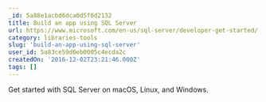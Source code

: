 ```yaml
---
_id: 5a88e1acbd6dca0d5f0d2132
title: Build an app using SQL Server
url: https://www.microsoft.com/en-us/sql-server/developer-get-started/
category: libraries-tools
slug: 'build-an-app-using-sql-server'
user_id: 5a83ce59d6eb0005c4ecda2c
createdOn: '2016-12-02T23:21:46.000Z'
tags: []
---
```


Get started with SQL Server on macOS, Linux, and Windows.
